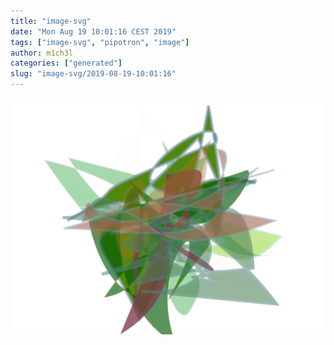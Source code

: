 ```yaml
---
title: "image-svg"
date: "Mon Aug 19 10:01:16 CEST 2019"
tags: ["image-svg", "pipotron", "image"]
author: m1ch3l
categories: ["generated"]
slug: "image-svg/2019-08-19-10:01:16"
---
```


![](image.svg)
